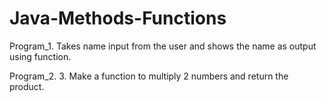 # Java-Methods-Functions
Program_1. Takes name input from the user and shows the name as output using function.

Program_2. 3. Make a function to multiply 2 numbers and return the product.
